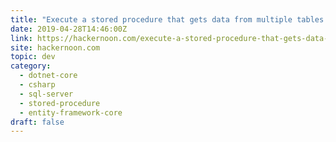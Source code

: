 ```yaml
---
title: "Execute a stored procedure that gets data from multiple tables in EF core"
date: 2019-04-28T14:46:00Z
link: https://hackernoon.com/execute-a-stored-procedure-that-gets-data-from-multiple-tables-in-ef-core-1638a7f010c?source=rss----3a8144eabfe3---4
site: hackernoon.com
topic: dev
category:
  - dotnet-core
  - csharp
  - sql-server
  - stored-procedure
  - entity-framework-core
draft: false
---
```

